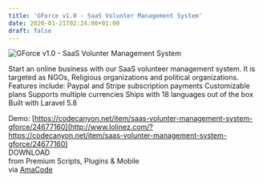 ```yaml
---
title: 'GForce v1.0 - SaaS Volunter Management System'
date: 2020-01-21T02:24:00+01:00
draft: false
---
```


![GForce v1.0 - SaaS Volunter Management System](http://www.codelist.cc/uploads/posts/2020-01/1579527299_geforce.jpg "GForce v1.0 - SaaS Volunter Management System")  
  
Start an online business with our SaaS volunteer management system. It is targeted as NGOs, Religious organizations and political organizations. Features include: Paypal and Stripe subscription payments Customizable plans Supports multiple currencies Ships with 18 languages out of the box Built with Laravel 5.8  
  
Demo: [https://codecanyon.net/item/saas-volunter-management-system-gforce/24677160](http://www.lolinez.com/?https://codecanyon.net/item/saas-volunter-management-system-gforce/24677160)  
DOWNLOAD  
from Premium Scripts, Plugins & Mobile  
via [AmaCode](https://amazcode.ooo)